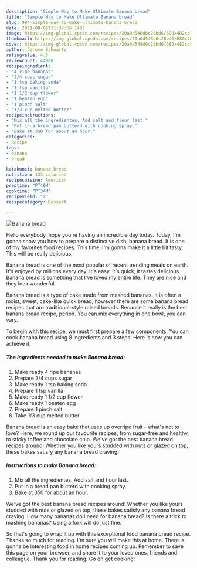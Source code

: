 ```yaml
---
description: "Simple Way to Make Ultimate Banana bread"
title: "Simple Way to Make Ultimate Banana bread"
slug: 994-simple-way-to-make-ultimate-banana-bread
date: 2021-08-06T11:37:56.149Z
image: https://img-global.cpcdn.com/recipes/20a0d548d6c28bd6/680x482cq70/banana-bread-recipe-main-photo.jpg
thumbnail: https://img-global.cpcdn.com/recipes/20a0d548d6c28bd6/680x482cq70/banana-bread-recipe-main-photo.jpg
cover: https://img-global.cpcdn.com/recipes/20a0d548d6c28bd6/680x482cq70/banana-bread-recipe-main-photo.jpg
author: Jerome Schwartz
ratingvalue: 4.5
reviewcount: 44988
recipeingredient:
- "4 ripe bananas"
- "3/4 cups sugar"
- "1 tsp baking soda"
- "1 tsp vanilla"
- "1 1/2 cup flower"
- "1 beaten egg"
- "1 pinch salt"
- "1/3 cup melted butter"
recipeinstructions:
- "Mix all the ingredientes. Add salt and flour last."
- "Put in a bread pan butterd with cooking spray."
- "Bake at 350 for about an hour."
categories:
- Recipe
tags:
- banana
- bread

katakunci: banana bread 
nutrition: 133 calories
recipecuisine: American
preptime: "PT40M"
cooktime: "PT34M"
recipeyield: "2"
recipecategory: Dessert

---
```



![Banana bread](https://img-global.cpcdn.com/recipes/20a0d548d6c28bd6/680x482cq70/banana-bread-recipe-main-photo.jpg)

Hello everybody, hope you're having an incredible day today. Today, I'm gonna show you how to prepare a distinctive dish, banana bread. It is one of my favorites food recipes. This time, I'm gonna make it a little bit tasty. This will be really delicious.

Banana bread is one of the most popular of recent trending meals on earth. It's enjoyed by millions every day. It's easy, it's quick, it tastes delicious. Banana bread is something that I've loved my entire life. They are nice and they look wonderful.

Banana bread is a type of cake made from mashed bananas. It is often a moist, sweet, cake-like quick bread; however there are some banana bread recipes that are traditional-style raised breads. Because it really is the best banana bread recipe, period. You can mix everything in one bowl, you can vary.


To begin with this recipe, we must first prepare a few components. You can cook banana bread using 8 ingredients and 3 steps. Here is how you can achieve it.

<!--inarticleads1-->

##### The ingredients needed to make Banana bread:

1. Make ready 4 ripe bananas
1. Prepare 3/4 cups sugar
1. Make ready 1 tsp baking soda
1. Prepare 1 tsp vanilla
1. Make ready 1 1/2 cup flower
1. Make ready 1 beaten egg
1. Prepare 1 pinch salt
1. Take 1/3 cup melted butter


Banana bread is an easy bake that uses up overripe fruit - what&#39;s not to love? Here, we round up our favourite recipes, from sugar-free and healthy, to sticky toffee and chocolate chip. We&#39;ve got the best banana bread recipes around! Whether you like yours studded with nuts or glazed on top, these bakes satisfy any banana bread craving. 

<!--inarticleads2-->

##### Instructions to make Banana bread:

1. Mix all the ingredientes. Add salt and flour last.
1. Put in a bread pan butterd with cooking spray.
1. Bake at 350 for about an hour.


We&#39;ve got the best banana bread recipes around! Whether you like yours studded with nuts or glazed on top, these bakes satisfy any banana bread craving. How many bananas do I need for banana bread? Is there a trick to mashing bananas? Using a fork will do just fine. 

So that's going to wrap it up with this exceptional food banana bread recipe. Thanks so much for reading. I'm sure you will make this at home. There is gonna be interesting food in home recipes coming up. Remember to save this page on your browser, and share it to your loved ones, friends and colleague. Thank you for reading. Go on get cooking!

